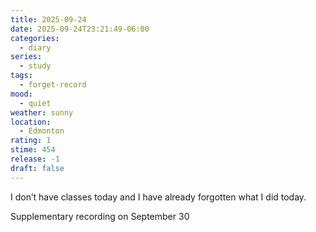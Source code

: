 ```yaml
---
title: 2025-09-24
date: 2025-09-24T23:21:49-06:00
categories:
  - diary
series:
  - study
tags:
  - forget-record
mood:
  - quiet
weather: sunny
location:
  - Edmonton
rating: 1
stime: 454
release: -1
draft: false
---
```

I don’t have classes today and I have already forgotten what I did today.

Supplementary recording on September 30